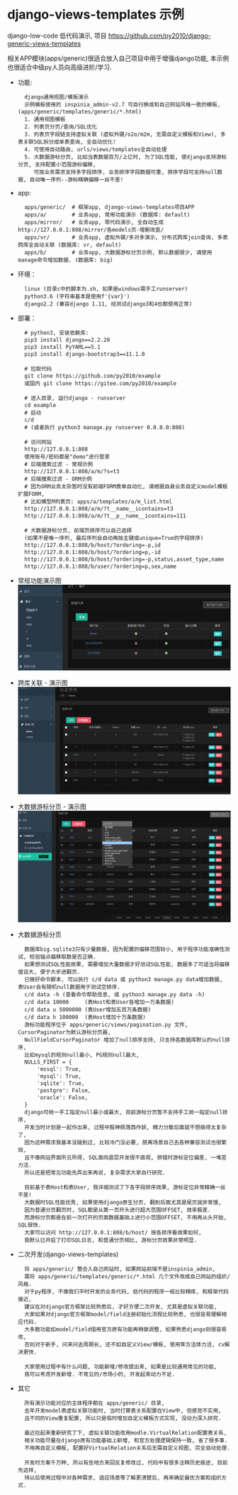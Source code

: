 # django-views-templates 示例

django-low-code 低代码演示, 项目 https://github.com/py2010/django-generic-views-templates

相关APP模块(apps/generic)很适合放入自己项目中用于增强django功能, 本示例也很适合中级py人员向高级进阶/学习.

* 功能:

        django通用视图/模板演示
        示例模板使用的 inspinia_admin-v2.7 可自行换成和自己网站风格一致的模板,(apps/generic/templates/generic/*.html)
        1. 通用视图模板
        2. 列表页分页/查询/SQL优化
        3. 列表页字段链支持虚拟关联 (虚拟外键/o2o/m2m, 无需自定义模板和View), 多表关联SQL拆分成单表查询, 全自动优化!
        4. 可使用自动路由, urls/views/templates全自动处理
        5. 大数据游标分页, 比如当表数据百万/上亿时, 为了SQL性能, 使django支持游标分页, 支持配置小范围游标偏移,
           可按业务需求支持多字段排序, 业务排序字段数据可重, 排序字段可支持null数据, 自动唯一序列--游标精确偏移一丝不差!

* app:

        apps/generic/  # 框架app, django-views-templates项目APP
        apps/a/        # 业务app, 常用功能演示 (数据库: default)
        apps/mirror/   # 业务app, 零代码演示, 全自动生成 http://127.0.0.1:808/mirror/各models页-增删改查/
        apps/vr/       # 业务app, 虚拟外键/多对多演示, 分布式跨库join查询, 多表跨库全自动关联 (数据库: vr, default)
        apps/b/        # 业务app, 大数据游标分页示例, 默认数据很少, 请使用manage命令增加数据. (数据库: big)


* 环境：

        linux (目录c中的脚本为.sh, 如果是windows需手工runserver)
        python3.6 (字符串基本是使用f'{var}')
        django2.2 (兼容django 1.11, 经测试django3和4也都使用正常)

* 部署：

        # python3, 安装依赖库:
        pip3 install django==2.2.20
        pip3 install PyYAML==5.1
        pip3 install django-bootstrap3==11.1.0

        # 拉取代码
        git clone https://github.com/py2010/example
        或国内 git clone https://gitee.com/py2010/example

        # 进入目录, 运行django - runserver
        cd example
        # 启动
        c/d
        # (或者执行 python3 manage.py runserver 0.0.0.0:808)

        # 访问网站
        http://127.0.0.1:808
        使用账号/密码都是"demo"进行登录
        # 后端搜索过滤 - 常规示例
        http://127.0.0.1:808/a/m/?s=t3
        # 后端搜索过滤 - ORM示例
        # 因为ORM业务太杂暂时没有前端FORM表单自动化, 请根据自身业务自定义model模板扩展FORM,
        # 比如模型M列表页: apps/a/templates/a/m_list.html
        http://127.0.0.1:808/a/m/?t__name__icontains=t3
        http://127.0.0.1:808/a/m/?t__p__name__icontains=111

        # 大数据游标分页, 前端页排序可以自己选择
        (如果不是唯一序列, 最后序列会自动再按主键或unique=True的字段排序)
        http://127.0.0.1:808/b/host/?ordering=-p,id
        http://127.0.0.1:808/b/host/?ordering=p,-id
        http://127.0.0.1:808/b/host/?ordering=-p,status,asset_type,name
        http://127.0.0.1:808/b/user/?ordering=p,sex,name


* 常规功能演示图
![a](a.png  "常规")


* 跨库关联 - 演示图
![vr](vr.png  "跨库")


* 大数据游标分页 - 演示图
![b](b.png  "游标分页")


* 大数据游标分页

        数据库big.sqlite3只有少量数据, 因为配置的偏移范围较小, 用于程序功能准确性测试, 检验锚点偏移取数是否正确.
        如果想测试SQL性能效果, 需要增加大量数据才好测试SQL性能, 数据多了可适当将偏移值设大, 便于大步进翻页.
        已做好命令脚本, 可以执行 c/d data 或 python3 manage.py data增加数据, 表User会有随机null数据用于测试空排序.
        c/d data -h (查看命令帮助信息, 或 python3 manage.py data -h)
        c/d data 10000     (表Host和表User各增加一万条数据)
        c/d data u 5000000 (表User增加五百万条数据)
        c/d data h 100000  (表Host增加十万条数据)
        游标功能程序位于 apps/generic/views/pagination.py 文件, CursorPaginator为默认游标分页器,
        NullFieldCursorPaginator 增加了null排序支持, 只支持各数据库默认的null排序,
        比如mysql的规则null最小, PG规则null最大,
        NULLS_FIRST = {
            'mssql': True,
            'mysql': True,
            'sqlite': True,
            'postgre': False,
            'oracle': False,
        }
        django可统一手工指定null最小或最大, 目前游标分页暂不支持手工统一指定null排序,
        开发当时计划是一起作出来, 过程中股神佩落西作妖, 精力分散后面就不想搞得太复杂了,
        因为这种需求我基本没碰到过, 比较冷门没必要, 脱离场景自己去各种兼容测试也很繁琐,
        且不像网站界面所见所得, SQL面向底层开发很不直观, 排错时游标定位偏差, 一堆苦力活.
        所以还是把常见功能先弄出来再说, 复杂需求大家自行研究.

        目前基于表Host和表User, 我详细测试了下各字段排序效果, 游标定位非常精确一丝不差!
        大数据时SQL性能优秀, 如果使用django原生分页, 翻到后面尤其是尾页就非常慢,
        因为普通分页翻页时, SQL都是从第一页开头进行超大范围OFFSET, 效率极差.
        而游标分页都是在前一次打开的页面数据基础上进行小范围OFFSET, 不用再从头开始, SQL很快.
        大家可以访问 http://127.0.0.1:808/b/host/ 按各排序看效果如何,
        我默认已开启了打印SQL日志, 和普通分页相比, 游标分页效果非常明显.


* 二次开发(django-views-templates)

        将 apps/generic/ 整合入自己网站时, 如果网站前端不是inspinia_admin,
        需将 apps/generic/templates/generic/*.html 几个文件改成自己网站的组织/风格.
        对于py程序, 不像我们平时开发的业务代码, 低代码的程序一般比较精练, 和框架代码接近,
        建议在对django官方框架比较熟悉后, 才好方便二次开发, 尤其是虚拟关联功能,
        大家如果对django官方框架model/field注册初始化流程比较熟悉, 也很容易理解相应代码.
        大多数功能如model/field借用官方原有功能再稍做调整, 如果熟悉django则很容易改,
        否则对于新手, 问来问去周期长, 还不如自定义View/模板, 使用笨方法体力活, cv解决更快.

        大家使用过程中有什么问题, 功能新增/修改提出来, 如果是比较通用常见的功能,
        我可以考虑开发新增. 不常见的/市场小的, 开发起来动力不足.


* 其它

        所有演示功能对应的主体程序都在 apps/generic/ 目录,
        去年开发model表虚拟关联功能时, 当时打算表关系配置在View中, 但感觉不实用,
        且不同的View重复配置, 所以只是临时增加自定义模板方式实现, 没动力深入研究.

        最近捡起来重新研究了下, 虚拟关联功能改用modle.VirtualRelation配置表关系,
        相关功能尽量在django原有功能基础上新增, 和官方处理逻辑保持一致, 省了很多事.
        不用再自定义模板, 配置好VirtualRelation关系后无需自定义视图, 完全自动处理.

        开发时方案千万种, 所以有些地方来回反复修改过, 代码中有很多注释历史痕迹, 目前先这样,
        待以后使用过程中对各种需求, 适应场景等了解更清楚后, 再来确定最优方案和组织方式.
